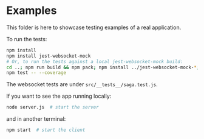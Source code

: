 # Examples

This folder is here to showcase testing examples of a real application.

To run the tests:

```bash
npm install
npm install jest-websocket-mock
# Or, to run the tests against a local jest-websocket-mock build:
cd ..; npm run build && npm pack; npm install ../jest-websocket-mock-*; cd ..
npm test -- --coverage
```

The websocket tests are under `src/__tests__/saga.test.js`.

If you want to see the app running locally:

```bash
node server.js  # start the server
```

and in another terminal:

```bash
npm start  # start the client
```
